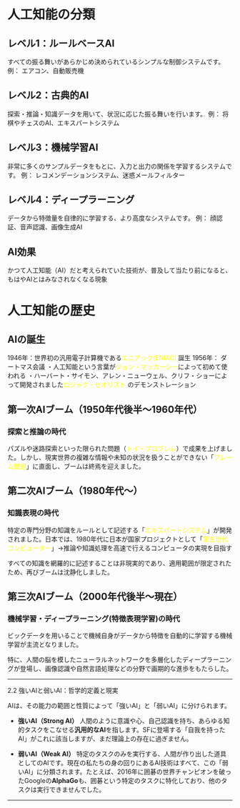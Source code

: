 # 人工知能の分類

## レベル1：ルールベースAI
すべての振る舞いがあらかじめ決められているシンプルな制御システムです。
 例： エアコン、自動販売機
## レベル2：古典的AI
探索・推論・知識データを用いて、状況に応じた振る舞いを行います。
例： 将棋やチェスのAI、エキスパートシステム 
## レベル3：機械学習AI
非常に多くのサンプルデータをもとに、入力と出力の関係を学習するシステムです。
例： レコメンデーションシステム、迷惑メールフィルター
## レベル4：ディープラーニング 
データから特徴量を自律的に学習する、より高度なシステムです。
例： 顔認証、音声認識、画像生成AI
## AI効果
かつて人工知能（AI）だと考えられていた技術が、普及して当たり前になると、もはやAIとはみなされなくなる現象
# 人工知能の歴史
## AIの誕生
1946年：世界初の汎用電子計算機である<font color="#ffff00">エニアック(ENIAC) </font>誕生
1956年： ダートマス会議
・人工知能という言葉が<font color="#ffff00">ジョン・マッカーシー</font>によって初めて使われる
・ハーバート・サイモン、アレン・ニューウェル、クリフ・ショーによって開発されました<font color="#ffff00">ロジック・セオリスト</font> のデモンストレーション
## 第一次AIブーム（1950年代後半〜1960年代）
### 探索と推論の時代
パズルや迷路探索といった限られた問題（<font color="#ffff00">トイ・プロブレム</font>）で成果を上げました。しかし、現実世界の複雑な情報や未知の状況を扱うことができない「<font color="#ffff00">フレーム問題</font>」に直面し、ブームは終焉を迎えました。

## 第二次AIブーム（1980年代〜）
### 知識表現の時代
特定の専門分野の知識をルールとして記述する「<font color="#ffff00">エキスパートシステム</font>」が開発されました。日本では、1980年代に日本が国家プロジェクトとして「<font color="#ffff00">第五世代コンピューター</font>」→推論や知識処理を高速で行えるコンピュータの実現を目指す

すべての知識を網羅的に記述することは非現実的であり、適用範囲が限定されたため、再びブームは沈静化しました。
## 第三次AIブーム（2000年代後半〜現在）
### 機械学習・ディープラーニング(特徴表現学習)の時代
ビックデータを用いることで機械自身がデータから特徴を自動的に学習する機械学習が主流となりました。

特に、人間の脳を模したニューラルネットワークを多層化したディープラーニングが登場し、画像認識や自然言語処理などの分野で画期的な進歩をもたらした。

---

2.2 強いAIと弱いAI：哲学的定義と現実

AIは、その能力の範囲と性質によって「強いAI」と「弱いAI」に分けられます。

- **強いAI（Strong AI）** 人間のように意識や心、自己認識を持ち、あらゆる知的タスクをこなせる**汎用的なAI**を指します。SFに登場する「自我を持ったAI」がこれに該当しますが、まだ理論上の存在に過ぎません。
    
- **弱いAI（Weak AI）** 特定のタスクのみを実行する、人間が作り出した道具としてのAIです。現在の私たちの身の回りにあるAI技術はすべて、この「弱いAI」に分類されます。たとえば、2016年に囲碁の世界チャンピオンを破ったGoogleの**AlphaGo**も、囲碁という特定のタスクに特化しており、他のタスクは実行できませんでした。
    

---

